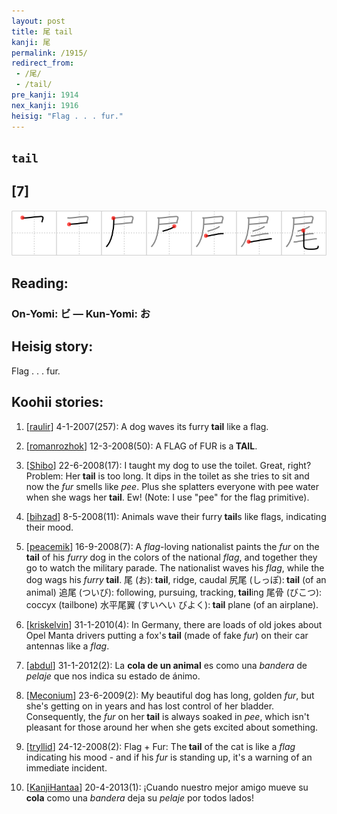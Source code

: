 ```yaml
---
layout: post
title: 尾 tail
kanji: 尾
permalink: /1915/
redirect_from:
 - /尾/
 - /tail/
pre_kanji: 1914
nex_kanji: 1916
heisig: "Flag . . . fur."
---
```


## `tail`

## [7]

<div class="stroke"><img src="../images/E5B0BE.png" /></div>

## Reading:

### On-Yomi: ビ &mdash; Kun-Yomi: お

## Heisig story:

Flag . . . fur.

## Koohii stories:

1) [<a href="http://kanji.koohii.com/profile/raulir">raulir</a>] 4-1-2007(257): A dog waves its furry<strong> tail</strong> like a flag.

2) [<a href="http://kanji.koohii.com/profile/romanrozhok">romanrozhok</a>] 12-3-2008(50): A FLAG of FUR is a<strong> TAIL</strong>.

3) [<a href="http://kanji.koohii.com/profile/Shibo">Shibo</a>] 22-6-2008(17): I taught my dog to use the toilet. Great, right? Problem: Her<strong> tail</strong> is too long. It dips in the toilet as she tries to sit and now the <em>fur</em> smells like <em>pee</em>. Plus she splatters everyone with pee water when she wags her<strong> tail</strong>. Ew! (Note: I use &quot;pee&quot; for the flag primitive).

4) [<a href="http://kanji.koohii.com/profile/bihzad">bihzad</a>] 8-5-2008(11): Animals wave their furry<strong> tail</strong>s like flags, indicating their mood.

5) [<a href="http://kanji.koohii.com/profile/peacemik">peacemik</a>] 16-9-2008(7): A <em>flag</em>-loving nationalist paints the <em>fur</em> on the<strong> tail</strong> of his <em>furry</em> dog in the colors of the national <em>flag</em>, and together they go to watch the military parade. The nationalist waves his <em>flag</em>, while the dog wags his <em>furry</em><strong> tail</strong>. 尾 (お):<strong> tail</strong>, ridge, caudal 尻尾 (しっぽ):<strong> tail</strong> (of an animal) 追尾 (ついび): following, pursuing, tracking,<strong> tail</strong>ing 尾骨 (びこつ): coccyx (tailbone) 水平尾翼 (すいへい びよく):<strong> tail</strong> plane (of an airplane).

6) [<a href="http://kanji.koohii.com/profile/kriskelvin">kriskelvin</a>] 31-1-2010(4): In Germany, there are loads of old jokes about Opel Manta drivers putting a fox&#039;s<strong> tail</strong> (made of fake <em>fur</em>) on their car antennas like a <em>flag</em>.

7) [<a href="http://kanji.koohii.com/profile/abdul">abdul</a>] 31-1-2012(2): La <strong>cola de un animal</strong> es como una <em>bandera</em> de <em>pelaje</em> que nos indica su estado de ánimo.

8) [<a href="http://kanji.koohii.com/profile/Meconium">Meconium</a>] 23-6-2009(2): My beautiful dog has long, golden <em>fur</em>, but she&#039;s getting on in years and has lost control of her bladder. Consequently, the <em>fur</em> on her<strong> tail</strong> is always soaked in <em>pee</em>, which isn&#039;t pleasant for those around her when she gets excited about something.

9) [<a href="http://kanji.koohii.com/profile/tryllid">tryllid</a>] 24-12-2008(2): Flag + Fur: The<strong> tail</strong> of the cat is like a <em>flag</em> indicating his mood - and if his <em>fur</em> is standing up, it&#039;s a warning of an immediate incident.

10) [<a href="http://kanji.koohii.com/profile/KanjiHantaa">KanjiHantaa</a>] 20-4-2013(1): ¡Cuando nuestro mejor amigo mueve su <strong>cola</strong> como una <em>bandera</em> deja su <em>pelaje</em> por todos lados!

